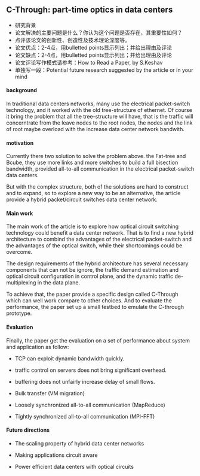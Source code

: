 ## C-Through: part-time optics in data centers

- 研究背景
- 论文解决的主要问题是什么？你认为这个问题是否存在，其重要性如何？
- 点评该论文的创新性、创造性及技术理论深度等。
- 论文优点：2-4点，用bulletted points显示列出；并给出理由及评论
- 论文缺点：2-4点，用bulletted points显示列出；并给出理由及评论
- 论文评论写作模式请参考：How to Read a Paper, by S.Keshav
- 单独写一段：Potential future research suggested by the article or in your mind



#### background

In traditional data centers networks, many use the electrical packet-switch technology, and it worked with the old tree-structure of ethernet. Of course it bring the problem that all the tree-structure will have, that is the traffic will concerntrate  from the leave nodes to the root nodes, the nodes and the link of root maybe overload with the increase data center network bandwith.



#### motivation

Currently there two solution to solve the problem above. the Fat-tree and Bcube, they use more links and more switches to build a full bisection bandwidth, provided all-to-all communication in the electrical packet-switch data centers. 

But with the complex structure, both of the solutions are hard to construct and to expand, so to explore a new way to be an alternative, the article provide a hybrid packet/circuit switches data center network.



#### Main work

The main work of the article is to explore how optical circuit switching technology could benefit a data center network. That is to find a new hybrid architecture to combind the advantages of the electrical packet-switch and the advantages of the optical switch, while their shortcomings could be overcome.

The design requirements of the hybrid architecture has several necessary components that can not be ignore, the traffic demand estimation and optical circuit configuration in control plane, and the dynamic traffic de-multiplexing in the data plane.

To achieve that, the paper provide a specific design called C-Through which can well work compare to other choices. And to evaluate the performance, the paper set up a small testbed to emulate the C-through prototype.



#### Evaluation

Finally, the paper get the evaluation on a set of performance about system and application as follow:

- TCP can exploit dynamic bandwidth quickly.

- traffic control on servers does not bring significant overhead.

* buffering does not unfairly increase delay of small flows.

* Bulk transfer (VM migration)

* Loosely synchronized all-to-all communication (MapReduce)

* Tightly synchronized all-to-all communication (MPI-FFT) 



#### Future directions

* The scaling property of hybrid data center networks

* Making applications circuit aware

* Power efficient data centers with optical circuits



